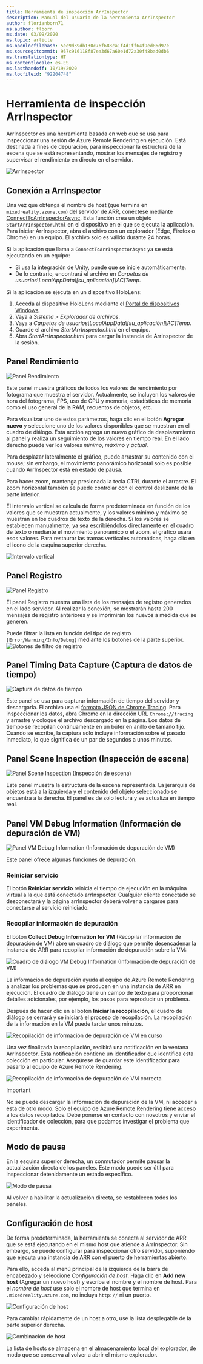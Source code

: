 ```yaml
---
title: Herramienta de inspección ArrInspector
description: Manual del usuario de la herramienta ArrInspector
author: florianborn71
ms.author: flborn
ms.date: 03/09/2020
ms.topic: article
ms.openlocfilehash: 5ee9d39db130c76f683ca1f4d1ff64f9ed86d97e
ms.sourcegitcommit: 957c916118f87ea3d67a60e1d72a30f48bad0db6
ms.translationtype: HT
ms.contentlocale: es-ES
ms.lasthandoff: 10/19/2020
ms.locfileid: "92204748"
---
```

# <a name="the-arrinspector-inspection-tool"></a>Herramienta de inspección ArrInspector

ArrInspector es una herramienta basada en web que se usa para inspeccionar una sesión de Azure Remote Rendering en ejecución. Está destinada a fines de depuración, para inspeccionar la estructura de la escena que se está representando, mostrar los mensajes de registro y supervisar el rendimiento en directo en el servidor.

![ArrInspector](./media/arr-inspector.png)

## <a name="connecting-to-the-arrinspector"></a>Conexión a ArrInspector

Una vez que obtenga el nombre de host (que termina en `mixedreality.azure.com`) del servidor de ARR, conéctese mediante [ConnectToArrInspectorAsync](../../how-tos/frontend-apis.md#connect-to-arr-inspector). Esta función crea un objeto `StartArrInspector.html` en el dispositivo en el que se ejecuta la aplicación. Para iniciar ArrInspector, abra el archivo con un explorador (Edge, Firefox o Chrome) en un equipo. El archivo solo es válido durante 24 horas.

Si la aplicación que llama a `ConnectToArrInspectorAsync` ya se está ejecutando en un equipo:

* Si usa la integración de Unity, puede que se inicie automáticamente.
* De lo contrario, encontrará el archivo en *Carpetas de usuarios\\LocalAppData\\[su_aplicación]\\AC\\Temp*.

Si la aplicación se ejecuta en un dispositivo HoloLens:

1. Acceda al dispositivo HoloLens mediante el [Portal de dispositivos Windows](/windows/mixed-reality/using-the-windows-device-portal).
1. Vaya a *Sistema > Explorador de archivos*.
1. Vaya a *Carpetas de usuarios\\LocalAppData\\[su_aplicación]\\AC\\Temp*.
1. Guarde el archivo *StartArrInspector.html* en el equipo.
1. Abra *StartArrInspector.html* para cargar la instancia de ArrInspector de la sesión.

## <a name="the-performance-panel"></a>Panel Rendimiento

![Panel Rendimiento](./media/performance-panel.png)

Este panel muestra gráficos de todos los valores de rendimiento por fotograma que muestra el servidor. Actualmente, se incluyen los valores de hora del fotograma, FPS, uso de CPU y memoria, estadísticas de memoria como el uso general de la RAM, recuentos de objetos, etc.

Para visualizar uno de estos parámetros, haga clic en el botón **Agregar nuevo** y seleccione uno de los valores disponibles que se muestran en el cuadro de diálogo. Esta acción agrega un nuevo gráfico de desplazamiento al panel y realiza un seguimiento de los valores en tiempo real. En el lado derecho puede ver los valores *mínimo*, *máximo* y *actual*.

Para desplazar lateralmente el gráfico, puede arrastrar su contenido con el mouse; sin embargo, el movimiento panorámico horizontal solo es posible cuando ArrInspector está en estado de pausa.

Para hacer zoom, mantenga presionada la tecla CTRL durante el arrastre. El zoom horizontal también se puede controlar con el control deslizante de la parte inferior.

El intervalo vertical se calcula de forma predeterminada en función de los valores que se muestran actualmente, y los valores mínimo y máximo se muestran en los cuadros de texto de la derecha. Si los valores se establecen manualmente, ya sea escribiéndolos directamente en el cuadro de texto o mediante el movimiento panorámico o el zoom, el gráfico usará esos valores. Para restaurar las tramas verticales automáticas, haga clic en el icono de la esquina superior derecha.

![Intervalo vertical](./media/vertical-range.png)

## <a name="the-log-panel"></a>Panel Registro

![Panel Registro](./media/log-panel.png)

El panel Registro muestra una lista de los mensajes de registro generados en el lado servidor. Al realizar la conexión, se mostrarán hasta 200 mensajes de registro anteriores y se imprimirán los nuevos a medida que se generen.

Puede filtrar la lista en función del tipo de registro `[Error/Warning/Info/Debug]` mediante los botones de la parte superior.
![Botones de filtro de registro](./media/log-filter.png)

## <a name="the-timing-data-capture-panel"></a>Panel Timing Data Capture (Captura de datos de tiempo)

![Captura de datos de tiempo](./media/timing-data-capture.png)

Este panel se usa para capturar información de tiempo del servidor y descargarla. El archivo usa el [formato JSON de Chrome Tracing](https://docs.google.com/document/d/1CvAClvFfyA5R-PhYUmn5OOQtYMH4h6I0nSsKchNAySU/edit). Para inspeccionar los datos, abra Chrome en la dirección URL `Chrome://tracing` y arrastre y coloque el archivo descargado en la página. Los datos de tiempo se recopilan continuamente en un búfer en anillo de tamaño fijo. Cuando se escribe, la captura solo incluye información sobre el pasado inmediato, lo que significa de un par de segundos a unos minutos.

## <a name="the-scene-inspection-panel"></a>Panel Scene Inspection (Inspección de escena)

![Panel Scene Inspection (Inspección de escena)](./media/scene-inspection-panel.png)

Este panel muestra la estructura de la escena representada. La jerarquía de objetos está a la izquierda y el contenido del objeto seleccionado se encuentra a la derecha. El panel es de solo lectura y se actualiza en tiempo real.

## <a name="the-vm-debug-information-panel"></a>Panel VM Debug Information (Información de depuración de VM)

![Panel VM Debug Information (Información de depuración de VM)](./media/state-debugger-panel.png)

Este panel ofrece algunas funciones de depuración.

### <a name="restart-service"></a>Reiniciar servicio

El botón **Reiniciar servicio** reinicia el tiempo de ejecución en la máquina virtual a la que está conectado arrInspector. Cualquier cliente conectado se desconectará y la página arrInspector deberá volver a cargarse para conectarse al servicio reiniciado.

### <a name="collect-debug-information"></a>Recopilar información de depuración

El botón **Collect Debug Information for VM** (Recopilar información de depuración de VM) abre un cuadro de diálogo que permite desencadenar la instancia de ARR para recopilar información de depuración sobre la VM:

![Cuadro de diálogo VM Debug Information (Información de depuración de VM)](./media/state-debugger-dialog.png)

La información de depuración ayuda al equipo de Azure Remote Rendering a analizar los problemas que se producen en una instancia de ARR en ejecución. El cuadro de diálogo tiene un campo de texto para proporcionar detalles adicionales, por ejemplo, los pasos para reproducir un problema.

Después de hacer clic en el botón **Iniciar la recopilación**, el cuadro de diálogo se cerrará y se iniciará el proceso de recopilación. La recopilación de la información en la VM puede tardar unos minutos.

![Recopilación de información de depuración de VM en curso](./media/state-debugger-panel-in-progress.png)

Una vez finalizada la recopilación, recibirá una notificación en la ventana ArrInspector. Esta notificación contiene un identificador que identifica esta colección en particular. Asegúrese de guardar este identificador para pasarlo al equipo de Azure Remote Rendering.

![Recopilación de información de depuración de VM correcta](./media/state-debugger-snackbar-success.png)

> [!IMPORTANT]
> No se puede descargar la información de depuración de la VM, ni acceder a esta de otro modo. Solo el equipo de Azure Remote Rendering tiene acceso a los datos recopilados. Debe ponerse en contacto con nosotros y enviar el identificador de colección, para que podamos investigar el problema que experimenta.

## <a name="pause-mode"></a>Modo de pausa

En la esquina superior derecha, un conmutador permite pausar la actualización directa de los paneles. Este modo puede ser útil para inspeccionar detenidamente un estado específico.

![Modo de pausa](./media/pause-mode.png)

Al volver a habilitar la actualización directa, se restablecen todos los paneles.

## <a name="host-configuration"></a>Configuración de host

De forma predeterminada, la herramienta se conecta al servidor de ARR que se está ejecutando en el mismo host que atiende a ArrInspector. Sin embargo, se puede configurar para inspeccionar otro servidor, suponiendo que ejecuta una instancia de ARR con el puerto de herramientas abierto.

Para ello, acceda al menú principal de la izquierda de la barra de encabezado y seleccione *Configuración de host*. Haga clic en **Add new host** (Agregar un nuevo host) y escriba el nombre y el nombre de host. Para el *nombre de host* use solo el nombre de host que termina en `.mixedreality.azure.com`, no incluya `http://` ni un puerto.

![Configuración de host](./media/host-configuration.png)

Para cambiar rápidamente de un host a otro, use la lista desplegable de la parte superior derecha.

![Combinación de host](./media/host-switch-combo.png)

La lista de hosts se almacena en el almacenamiento local del explorador, de modo que se conserva al volver a abrir el mismo explorador.